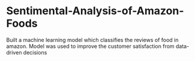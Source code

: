 # Sentimental-Analysis-of-Amazon-Foods
Built a machine learning model which classifies the reviews of food in amazon.  Model was used to improve the customer satisfaction from data-driven decisions
